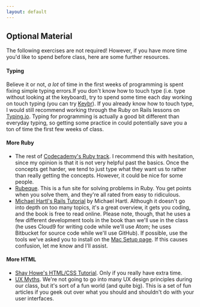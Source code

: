 ```yaml
---
layout: default
---
```


## Optional Material

The following exercises are not required! However, if you have more time you'd like to spend before class, here are some further resources.

#### Typing

Believe it or not, *a lot* of time in the first weeks of programming is spent fixing simple typing errors.If you don't know how to touch type (i.e. type without looking at the keyboard), try to spend some time each day working on touch typing (you can try [Keybr](http://www.keybr.com/)). If you already know how to touch type, I would still recommend working through the Ruby on Rails lessons on [Typing.io](http://typing.io). Typing for programming is actually a good bit different than everyday typing, so getting some practice in could potentially save you a ton of time the first few weeks of class.


#### More Ruby

* The rest of [Codecademy's Ruby track](http://www.codecademy.com/tracks/ruby).  I recommend this with hesitation, since my opinion is that it is not very helpful past the basics.  Once the concepts get harder, we tend to just type what they want us to rather than really getting the concepts.  However, it could be nice for some people.
* [Rubeque](http://www.rubeque.com/).  This is a fun site for solving problems in Ruby.  You get points when you solve them, and they're all rated from easy to ridiculous.
* [Michael Hartl's Rails Tutorial](http://www.railstutorial.com) by Michael Hartl. Although it doesn't go into depth on too many topics, it's a great overview, it gets you coding, and the book is free to read online. Please note, though, that he uses a few different development tools in the book than we'll use in the class (he uses Cloud9 for writing code while we'll use Atom; he uses Bitbucket for source code while we'll use GitHub).  If possible, use the tools we've asked you to install on the [Mac Setup page](setup.html). If this causes confusion, let me know and I'll assist.


#### More HTML

* [Shay Howe's HTML/CSS Tutorial](http://learn.shayhowe.com/).  Only if you really have extra time.
* [UX Myths](http://uxmyths.com/).  We're not going to go into many UX design principles during our class, but it's sort of a fun world (and quite big).  This is a set of fun articles if you geek out over what you should and shouldn't do with your user interfaces.
